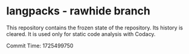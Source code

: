 # langpacks - rawhide branch

This repository contains the frozen state of the repository.
Its history is cleared. It is used only for static code
analysis with Codacy.

Commit Time: 1725499750